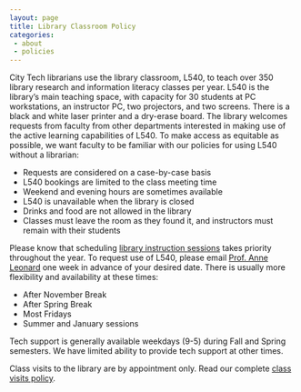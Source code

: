 ```yaml
---
layout: page
title: Library Classroom Policy 
categories:
 - about
 - policies
---
```

 <p>City Tech librarians use the library classroom, L540, to teach over 350 library research and information literacy classes per year. L540 is the library’s main teaching space, with capacity for 30 students at PC workstations, an instructor PC, two projectors, and two screens. There is a black and white laser printer and a dry-erase board. The library welcomes requests from faculty from other departments interested in making use of the active learning capabilities of L540. To make access as equitable as possible, we want faculty to be familiar with our policies for using L540 without a librarian:</p>

<ul>
<li>Requests are considered on a case-by-case basis</li> 
<li>L540 bookings are limited to the class meeting time</li>  
<li>Weekend and evening hours are sometimes available</li> 
<li>L540 is unavailable when the library is closed</li> 
<li>Drinks and food are not allowed in the library</li> 
<li>Classes must leave the room as they found it, and instructors must remain with their students</li> 
</ul>

<p>Please know that scheduling <a href="https://library.citytech.cuny.edu/services/faculty/teaching/request.html">library instruction sessions</a> takes priority throughout the year. To request use of L540, please email <a href="mailto:aleonard@citytech.cuny.edu">Prof. Anne Leonard</a> one week in advance of your desired date. There is usually more flexibility and availability at these times:</p>

<ul>
<li>After November Break</li>
<li>After Spring Break</li>
<li>Most Fridays</li> 
<li>Summer and January sessions</li> 
</ul>

<p>Tech support is generally available weekdays (9-5) during Fall and Spring semesters. We have limited ability to provide tech support at other times.</p>
<p>Class visits to the library are by appointment only. Read our complete <a href="https://library.citytech.cuny.edu/about/policies/classvisits/index.html">class visits policy</a>.</p>


